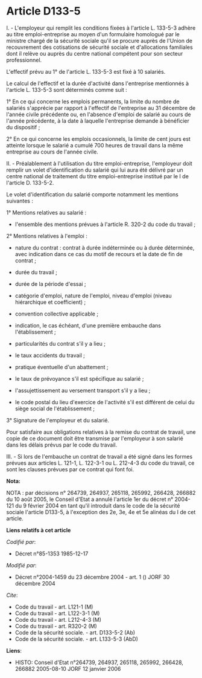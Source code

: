 # Article D133-5

I. - L'employeur qui remplit les conditions fixées à l'article L. 133-5-3 adhère au titre emploi-entreprise au moyen d'un
formulaire homologué par le ministre chargé de la sécurité sociale qu'il se procure auprès de l'Union de recouvrement des
cotisations de sécurité sociale et d'allocations familiales dont il relève ou auprès du centre national compétent pour son
secteur professionnel.

L'effectif prévu au 1° de l'article L. 133-5-3 est fixé à 10 salariés.

Le calcul de l'effectif et la durée d'activité dans l'entreprise mentionnés à l'article L. 133-5-3 sont déterminés comme
suit :

1° En ce qui concerne les emplois permanents, la limite du nombre de salariés s'apprécie par rapport à l'effectif de
l'entreprise au 31 décembre de l'année civile précédente ou, en l'absence d'emploi de salarié au cours de l'année précédente,
à la date à laquelle l'entreprise demande à bénéficier du dispositif ;

2° En ce qui concerne les emplois occasionnels, la limite de cent jours est atteinte lorsque le salarié a cumulé 700 heures
de travail dans la même entreprise au cours de l'année civile.

II. - Préalablement à l'utilisation du titre emploi-entreprise, l'employeur doit remplir un volet d'identification du salarié
qui lui aura été délivré par un centre national de traitement du titre emploi-entreprise institué par le I de l'article D.
133-5-2.

Le volet d'identification du salarié comporte notamment les mentions suivantes :

1° Mentions relatives au salarié :

- l'ensemble des mentions prévues à l'article R. 320-2 du code du travail ;

2° Mentions relatives à l'emploi :

- nature du contrat : contrat à durée indéterminée ou à durée déterminée, avec indication dans ce cas du motif de recours et
la date de fin de contrat ;

- durée du travail ;

- durée de la période d'essai ;

- catégorie d'emploi, nature de l'emploi, niveau d'emploi (niveau hiérarchique et coefficient) ;

- convention collective applicable ;

- indication, le cas échéant, d'une première embauche dans l'établissement ;

- particularités du contrat s'il y a lieu ;

- le taux accidents du travail ;

- pratique éventuelle d'un abattement ;

- le taux de prévoyance s'il est spécifique au salarié ;

- l'assujettissement au versement transport s'il y a lieu ;

- le code postal du lieu d'exercice de l'activité s'il est différent de celui du siège social de l'établissement ;

3° Signature de l'employeur et du salarié.

Pour satisfaire aux obligations relatives à la remise du contrat de travail, une copie de ce document doit être transmise par
l'employeur à son salarié dans les délais prévus par le code du travail.

III. - Si lors de l'embauche un contrat de travail a été signé dans les formes prévues aux articles L. 121-1, L. 122-3-1 ou
L. 212-4-3 du code du travail, ce sont les clauses prévues par ce contrat qui font foi.

**Nota:**

NOTA : par décisions n° 264739, 264937, 265118, 265992, 266428, 266882 du 10 août 2005, le Conseil d'Etat a annulé l'article
1er du décret n° 2004-121 du 9 février 2004 en tant qu'il introduit dans le code de la sécurité sociale l'article D133-5, à
l'exception des 2e, 3e, 4e et 5e alinéas du I de cet article.

**Liens relatifs à cet article**

_Codifié par_:

  - Décret n°85-1353 1985-12-17

_Modifié par_:

  - Décret n°2004-1459 du 23 décembre 2004 - art. 1 () JORF 30 décembre 2004

_Cite_:

  - Code du travail - art. L121-1 (M)
  - Code du travail - art. L122-3-1 (M)
  - Code du travail - art. L212-4-3 (M)
  - Code du travail - art. R320-2 (M)
  - Code de la sécurité sociale. - art. D133-5-2 (Ab)
  - Code de la sécurité sociale. - art. L133-5-3 (AbD)

**Liens**:

  - HISTO: Conseil d'Etat n°264739, 264937, 265118, 265992, 266428, 266882 2005-08-10 JORF 12 janvier 2006

